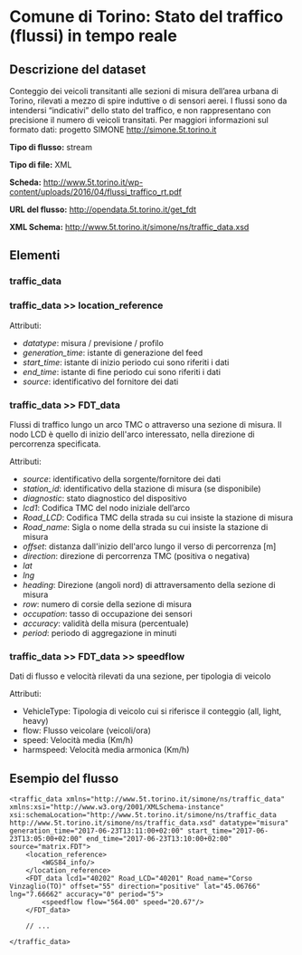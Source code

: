 # Comune di Torino: Stato del traffico (flussi) in tempo reale

## Descrizione del dataset
Conteggio dei veicoli transitanti alle sezioni di misura dell’area urbana di Torino, rilevati a mezzo di spire induttive o di sensori aerei. I flussi sono da intendersi “indicativi” dello stato del traffico, e non rappresentano con precisione il numero di veicoli transitati. Per maggiori informazioni sul formato dati: progetto SIMONE http://simone.5t.torino.it


**Tipo di flusso:** stream

**Tipo di file:** XML

**Scheda:** http://www.5t.torino.it/wp-content/uploads/2016/04/flussi_traffico_rt.pdf

**URL del flusso:** http://opendata.5t.torino.it/get_fdt

**XML Schema:** http://www.5t.torino.it/simone/ns/traffic_data.xsd 


## Elementi

### traffic_data

### traffic_data >> location_reference

Attributi:
- *datatype*: misura / previsione / profilo
- *generation_time*: istante di generazione del feed
- *start_time*: istante di inizio periodo cui sono riferiti i dati
- *end_time*: istante di fine periodo cui sono riferiti i dati
- *source*: identificativo del fornitore dei dati

### traffic_data >> FDT_data
Flussi di traffico lungo un arco TMC o attraverso una sezione di misura. Il nodo LCD è quello di inizio dell'arco interessato, nella direzione di percorrenza specificata.

Attributi:
- *source*: identificativo della sorgente/fornitore dei dati
- *station_id*: identificativo della stazione di misura (se disponibile)
- *diagnostic*: stato diagnostico del dispositivo
- *lcd1*: Codifica TMC del nodo iniziale dell’arco
- *Road_LCD*: Codifica TMC della strada su cui insiste la stazione di misura
- *Road_name*: Sigla o nome della strada su cui insiste la stazione di misura
- *offset*: distanza dall'inizio dell'arco lungo il verso di percorrenza [m]
- *direction*: direzione di percorrenza TMC (positiva o negativa)
- *lat*
- *lng*
- *heading*: Direzione (angoli nord) di attraversamento della sezione di misura
- *row*: numero di corsie della sezione di misura
- *occupation*: tasso di occupazione dei sensori
- *accuracy*: validità della misura (percentuale)
- *period*: periodo di aggregazione in minuti


### traffic_data >> FDT_data >> speedflow
Dati di flusso e velocità rilevati da una sezione, per tipologia di veicolo

Attributi:
- VehicleType: Tipologia di veicolo cui si riferisce il conteggio (all, light, heavy)
- flow: Flusso veicolare (veicoli/ora)
- speed: Velocità media (Km/h)
- harmspeed: Velocità media armonica (Km/h)


## Esempio del flusso

```
<traffic_data xmlns="http://www.5t.torino.it/simone/ns/traffic_data" xmlns:xsi="http://www.w3.org/2001/XMLSchema-instance" xsi:schemaLocation="http://www.5t.torino.it/simone/ns/traffic_data http://www.5t.torino.it/simone/ns/traffic_data.xsd" datatype="misura" generation_time="2017-06-23T13:11:00+02:00" start_time="2017-06-23T13:05:00+02:00" end_time="2017-06-23T13:10:00+02:00" source="matrix.FDT">
	<location_reference>
		<WGS84_info/>
	</location_reference>
	<FDT_data lcd1="40202" Road_LCD="40201" Road_name="Corso Vinzaglio(TO)" offset="55" direction="positive" lat="45.06766" lng="7.66662" accuracy="0" period="5">
		<speedflow flow="564.00" speed="20.67"/>
	</FDT_data>

	// ...

</traffic_data>
```

